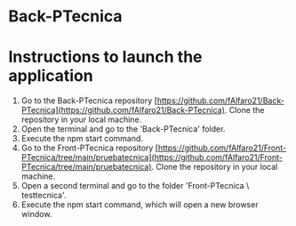 # Back-PTecnica

# Instructions to launch the application

1. Go to the Back-PTecnica repository [https://github.com/fAlfaro21/Back-PTecnica](https://github.com/fAlfaro21/Back-PTecnica). Clone the repository in your local machine.
2. Open the terminal and go to the 'Back-PTecnica' folder.
3. Execute the npm start command.
4. Go to the Front-PTecnica repository [https://github.com/fAlfaro21/Front-PTecnica/tree/main/pruebatecnica](https://github.com/fAlfaro21/Front-PTecnica/tree/main/pruebatecnica). Clone the repository in your local machine.
5. Open a second terminal and go to the folder 'Front-PTecnica \ testtecnica'.
6. Execute the npm start command, which will open a new browser window.
